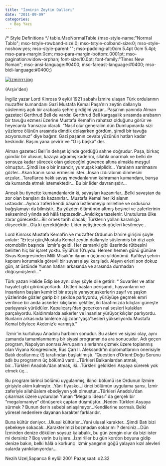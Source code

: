 ```yaml
---
title: "İzmirin Zeytin Dalları"
date: "2011-09-09"
categories: 
  - Baş Yazı
---
```


/\* Style Definitions \*/ table.MsoNormalTable {mso-style-name:"Normal Tablo"; mso-tstyle-rowband-size:0; mso-tstyle-colband-size:0; mso-style-noshow:yes; mso-style-parent:""; mso-padding-alt:0cm 5.4pt 0cm 5.4pt; mso-para-margin:0cm; mso-para-margin-bottom:.0001pt; mso-pagination:widow-orphan; font-size:10.0pt; font-family:"Times New Roman"; mso-ansi-language:#0400; mso-fareast-language:#0400; mso-bidi-language:#0400;}

[![izmirrrr.jpg](/uploads/2011/09/izmirrrr.jpg)](/uploads/2011/09/izmirrrr.jpg "izmirrrr.jpg")

(Arşiv'den)

İngiliz yazar Lord Kinross 9 eylül 1921 sabahı İzmire ulaşan Türk ordularının muzaffer kumandanı Gazî Mustafa Kemal Paşa’nın zeytin dallarıyla süslenmiş açık bir arabayla şehre girdiğini yazar...Paşa’nın yanında Alman gazeteci Gerthrud Bell de vardır. Gerthrud Bell kargaşalık sırasında arabanın bir tavuğu ezmesi üzerine Mustafa Kemal’in rahatsız olduğunu görür ve heyecanla fransızca olarak  “Nasıl olur generalim dün Dumlupınarda sizi yüzlerce ölünün arasında dimdik dolaşırken gördüm, şimdi bir tavuğa acıyorsunuz” diye bağırır. Gazî paşanın cevabı yüzünün hatları kadar keskindir. Başını yana çevirir ve “O iş başka” der.

Alman gazeteci Bell’in dehşet içinde gördüğü sahne doğrudur. Paşa, birkaç gündür bir ulusun, kazaya uğramış kaderini, silahla onarmak ve belki de sonsuza kadar sürecek olan geleceğini güvence altına almakla meşgul olmuştur...Şimdi ise o bir insandır, yumuşak kalplidir... Yaraların sarılmasını gözler...Akan kanın sona ermesini ister...İnsan ızdırabının dinmesini arzular...Taraflarca haklı savaş meydanlarının kahraman kumandanı, barışa da kumanda etmek istemektedir... Bu bir lider davranışıdır...

Ancak bu tiynette kumandanlardır ki, savaşları kazanırlar...Belki savaştan da zor olan barışları da kazanırlar...Mustafa Kemal her iki alanın ustasıdır...Ayrıca zaferi kendi başına üstlenmeyip milletine ve ordusuna bağışlamayı da bilmiştir...Bu yüzden ölümünün altmış beşinci ve zaferlerinin sekseninci yılında adı hâlâ taptazedir...Anıldıkça tazelenir. Unutulursa ülke zarar görecektir...Bir örnek tarih olacak, Türklerin yolları karanlığa düşecektir...Ola ki gerektiğinde  Lider yetiştirecek güçleri kesilmeye..

Lord Kinross Mustafa Kemal’in ve muzaffer Ordunun İzmire girişini şöyle anlatır: “Ertesi gün,Mustafa Kemal zeytin dallarıyle süslenmiş bir dizi açık otomobilin başında  İzmir’e geldi. Her zamanki gibi üzerinde rütbesini belirten hiç bir işaret yoktu. Eylül’ün 10’uydu. Hemen hemen günü gününe Sivas Kongresinden Milli Misak’ın ilanının üçüncü yıldönümü. Kafileyi şehrin kapısını korumakla görevli bir suvarı alayı karşıladı. Alayın erleri son dokuz gün, at üstünde Yunan hatları arkasında ve arasında durmadan döğüşmüşlerdi...”

Türk yazarı Halide Edip ise aynı olayı şöyle dile getirir: “ Suvariler ve atlar hayalet gibi görünüyorlardı...Üstleri başları perişandı, hayvanların ve insanların başları kemirici bir ateşle yanıyor,askerlerin zayıf ve şaşkın yüzlerinde gözler garip bir şekilde parlıyordu, yürüyüşe geçmek emri verilince bir anda askerler kılıçlarını çektiler, iki tarafımızda kılıçları güneşte parlayarak yürüdüler. Kapalıçarşı’dan geçerken nal sesleri kulakları parçalıyordu. Kaldırımlarda askerler ve insanlar yürüyor,kılıçlar parlıyordu.  Bunların arkasında binlerce ağızdan“yaşa”sesleri yükseliyordu.Mustafa Kemal böylece Akdeniz’e varmıştı.”

 İzmir’in kurtuluşu Anadolu harbinin sonudur. Bu askeri ve siyasi olay, aynı zamanda tamamlanmamış bir siyasi programın da ara sonucudur. Adı geçen program, Napolyon sonrası Avrupanın sınırlarını çizmek üzere toplanmış olan Viyana Kongresinde, Rus Çarı II. Aleksandr’ın diplomatlarının önerisiyle  Batılı dostlarımız (!) tarafından başlatılmıştı. “Question d’Orient:Doğu Sorunu adlı bu programın üç bölümü vardı...Türkleri Balkanlardan atmak, bir...Türkleri Anadolu’dan atmak, iki...Türkleri geldikleri Asyaya sürerek yok etmek üç...

Bu program birinci bölümü uygulanmış, ikinci bölümü ise Ordunun İzmire girişiyle akim kalmıştır...Yâni fiyasko...İkinci bölümün uygulama şansı, İzmir zaferiyle allahüalem ebediyyen yok olmuştur...Türkleri Anadolu’dan çıkarmak üzere uydurulan Yunan “Megalo İdeası” da gerçek bir “megalomaniye” dönüşerek çaptan düşmüştür...Neden Türkleri Asyaya sürmek ? Bunun derin sebebi anlaşılmıyor...Kendilerine sormalı. Belki yöresel nedenlere dayanan karakter farklarıdır.

Buna kültür deniyor...Ulusal kültürler...Yani ulusal karakter...Şimdi Batı bizi şebekeye sokacak...Karakterimizi bozmadan sokar mı ? dersiniz...Dün İzmirden denize dökülen soysuz kalabalık, bu gün zengin olur da bizi ister mi dersiniz ? Boş verin bu işlere...İzmirliler bu gün kordon boyuna gidip denize bakın, belki hâlâ o korkunç  İzmir yangının göğü yalayan kızıl alevleri sularda yankılanıyordur...

Nezih Uzel,Sapanca 8 eylül 2001 Pazar,saat: o2.32

